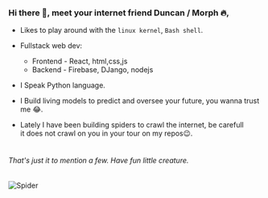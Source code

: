 ### Hi there 👋, meet your internet friend <strong>Duncan / Morph 🔥</strong>,
- Likes to play around with the `linux kernel`, `Bash shell`.
- Fullstack web dev: 
  - Frontend - React, html,css,js
  - Backend - Firebase, DJango, nodejs

- I Speak Python language.
- I Build living models to predict and oversee your future, you wanna trust me 😂.
- Lately I have been building spiders to crawl the internet, be carefull<br>it does not crawl on you in your tour on my repos😉.<br><br>
###### That's just it to mention a few. Have fun little creature.<br>
<!-- ![](https://media.giphy.com/media/hW4pOhW4dK7JI7hFno/giphy.gif) -->
![Spider](https://media.giphy.com/media/mX4N1OAPvjc03yejaN/giphy.gif)
